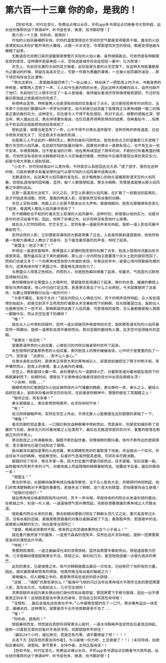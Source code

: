 # 第六百一十三章 你的命，是我的！
        【告知书友，时代在变化，免费站点难以长存，手机app多书源站点切换看书大势所趋，站长给你推荐的这个换源APP，听书音色多、换源、找书都好使！】
       第六百一十三章 你的命，是我的！
       可怕的火焰风暴横跨天地，炽热的温度使得这片空间的空气都是变得极其干燥，雄浑的火焰涟漪犹如从天际扩散开来的火幕般，占据一大半天空，令得那望向天空的视线，都是变得扭曲与模糊了起来。
       无数道目光目瞪口呆的望着那席卷整片天际的火焰火暴，虽然相隔甚远，可依然是有种脚跟发软的感觉，这种爆炸若是再低一点，恐怕这座城市将会在短短一霎中，化为死城！
       天空上，先前还在激烈大战的双方强者，此刻皆是仓皇的从天空落下，在这种天地能量都是为之暴动的时候，停留在高高天空上，可是一件极为愚蠢的事情，一旦被火焰风暴所波及...那下场恐怕将会无比凄惨。
       “萧炎这家伙...真是越来越恐怖了。”一处山峰上，林焱抹了一把脸庞上的汗水，冲着身旁的林修崖，柳擎两人苦笑了一声，三人如今也是内院的长老，因此这种大规模的战斗，自然也缺不了他们，先前他们三人联手拦住了一名斗皇强者，虽然被后者凌厉攻势搞得极其狼狈，不过好在最后那拖延之效是成功的完成了。
       听得林焱苦笑，林修崖两人也是深有同感的叹息着点了点头，这只是短短两年时间而已，当年那个见到他们都要叫声一声学长的新生，如今却是已经具备了能够真正与黑角域数一数二的强者正面抗衡的实力，这种变化，实在是令人不得不有些感叹，而对于这点，柳擎的感触尤深，想当年，两人擂台比试，萧炎拼得重伤昏迷，也仅仅是弄得两败俱伤的结果，但再看如今...怕萧炎不到五回合就能把他给轻易收拾了...
       想到这里，柳擎也是苦笑了一声，心中不得不对萧炎道声服字，这种恐怖的修炼速度，已经与修炼天赋无关了，完全取决于自身的机缘...
       在距离三人不远处的一颗树顶上，萧厉的身形闪掠而出，脸色有些忐忑的望着那几乎遮掩了整片天空的火焰风暴，在这般可怕的能量对碰中，就算他对萧炎一直颇有信心，也不免生出一些不安来，毕竟那韩枫，也不是省油的灯啊，他在黑角域混迹了两年时间，不断的打听着黑盟的情报，可依然没有收到半点韩枫即将进入斗宗强者的情报，然而如今后者所展现出来的真实实力，却是令得大多数人感到惊骇。
       “小炎子，你可别给我出什么意外啊，不然我怎么有脸回去见大哥。”搓了搓手，萧厉在这种时候，只能祈祷萧炎有着足够的运气从那可怕的火焰风暴中逃离出来。
       无数道目光，在逃离开火焰风暴的波及后，这才略微放心的抬头望着那弥漫天空的火焰风暴，窃窃私语悄悄的回响着，显然，每个人都很想知道，萧炎与韩枫，究竟是谁能够从那火焰风暴之中顺利逃出。
       在那一道道目光注视下，许久之后，天空上弥漫的火焰风暴，在扩散了一段极远的距离后，这才开始逐渐消散，然而，里面的两道人影，却是依然没有丝毫的动静。
       天空上没有动静，地面上众人也是不敢发出太大声响，面面相觑间，脸色也是略微有些变化了起来，难道两人都在火焰风暴中丧命了？
       苏千眼睛眨也不眨的盯着天空上弥漫的火焰风暴中，这种时刻，即使是以他的实力，也是对其中的状况丝毫不知，因此，他除了祈祷之外，似乎同样没有其他什么效果。
       就在众人茫然四顾间，茫茫天空上，突然有着一道破风声率先响起，旋即一道人影自风暴中暴射而下。
       突然出现的人影，立刻便是将满场目光都是聚集了过去，人影虽然飙射速度极快，但依然有着一些眼力毒辣之人瞧出了其身份，当下蕴含着惊喜的的声音，响彻了起来。
       “是盟主！他活下来了！”
       听得这一道道惊喜喝声，那黑盟众人紧绷的脸庞顿时松懈了许多，脸庞上隐隐间流露出些许得意笑容，既然最后存活下来的是韩枫，那么这一次内院怕又是要落个灰头土脸的狼狈而回了，而他们也是又多了一个向黑角域其他势力吹嘘的本钱，毕竟这些年中，能够让得内院都是吃瘪的势力，这黑角域中除了黑盟之外，便是再无其他势力了。
       与黑盟众人得意之色相比，内院的人，则是脸色瞬间难看了起来，咬着牙，气氛因为沉默而显得格外压抑。
       萧厉眼睛在听见黑盟众人大喝声时，便是陡然变得通红了起来，狰狞的杀意，缓缓的攀爬上那张冷肃的面庞，他心中已经打定主意，若是萧炎真出了什么三长两短，今天就算是拼了这条命，也要让得那韩枫付出血一般的代价！
       “大家不要乱，有些不太对！”就在内院众人心情低沉时，苏千的喝声突然响起，众人有些错愕的抬起头，却是见到苏千正死死的盯着那从天空暴射而下的韩枫，目光顺着望过去，旋即众人也是察觉到了一些不对，那韩枫虽然逃离了火焰风暴，可那落地的姿势，怎么看都像是被人狠狠一脚踹中后，而从天空坠落下的模样？
       “嗤！”
       就在众人心中感到惊疑时，突然一道尖锐破风声再度响彻天空，旋即那弥漫天际的火焰风暴突然一阵蠕动，旋即一道黑影自其中暴掠而出，那对显眼的碧绿色火翼，在天空中显得格外的显眼。
       “是萧炎！他没死！”
       望着那道熟悉的火焰双翼，心情低沉的内院众强者顿时欢呼了起来。
       有些错愕的望着那熟悉的火焰双翼，萧厉脸庞上的狰狞缓缓收敛，心中终于是重重的松了一口气，苦笑道：“这家伙...真不让人省心。”
       在萧炎身影出现时，那原本正得意大笑的黑角域众人，却是犹如被捏住了脖子的鸭子般，笑声噶然而止，脸庞上的表情，看上去格外的滑稽。
       天空上，黑影碧绿火翼一阵，身形便是化为一道碧绿火芒，对着那急速对着地面坠落而下的韩枫暴射而下，眨眼时间，便是在下方黑角域众强者惊骇的目光中出现在韩枫头顶！
       “小杂种，你敢...”
       眼睛死死的盯着那因为火焰反弹而体内斗气堵塞的韩枫，萧炎狰狞一笑，拳头之上，碧绿火焰疯狂涌上，旋即夹杂着凶悍无匹的劲风，在前者骇然眼神中，狠狠的砸在了其胸膛之上！
       “叛师之徒，死有余辜！”
       拳头狠狠砸上，萧炎那愤怒咆哮声，在天际响彻不休！
       “嘭！”
       低沉肉体接触声响，突然在天空上传出，令得无数人心脏都是在此刻狠狠的紧缩了一下。
       “噗嗤！”
       毫无防御的受此重击，一口殷红鲜血自韩枫嘴中喷射而出，而其身形，则是犹如被折断了双翼的飞鸟般，身体无力的对着地面之上坠落而下，最后在无数道惊骇的目光中，重重的砸落在枫城之外的平原上。
       萧炎脸庞之上布满着鲜血，胸膛不断的起伏着，双臂细微的颤抖着，体内不断传出的虚弱感觉，宣示着他也已是已经到达了极限。
       振动着背后越加虚薄的火焰双翼，萧炎眼睛死死的盯着那落下地面，并且砸出一个巨坑，并且纹丝不动的韩枫，他能察觉到，后者的气息虽然极其虚弱，可却并未尽数消散。
       狠狠的咬了咬牙，萧炎手掌一晃，硕大的玄重尺便是闪掠而出，双手紧握，背后双翼一振，运转着体内所剩不多的斗气，对着地面上苟延残喘的韩枫暴射而去，他要给予后者，最后的致命一击！
       “救盟主！”
       萧炎的举动，也是瞬间被黑角域众强者所察觉，当下众人脸色大变，厉喝顿时响彻而起，他们非常清楚韩枫对于黑盟的重要性，若是失去了韩枫，这个庞大的联盟，恐怕便是将会立崩塌！
       “给我拦住他们！”
       就在黑角域众强者刚刚有所动作时，苏千一声冷喝，早就待命的内院众长老身形顿时展动，在枫城之外，形成一片人墙，一道道强悍气势升腾而起，将那些想要救援的黑角域之人尽数击退。
       借助着内院众长老的拦截，萧炎眨眼间便是闪现在了韩枫头顶几丈之处，重尺高高举过头顶，没有丝毫的迟疑，直接是极其狠毒的对着后者脑袋砸了下去，看那股声势，若是砸中的话，就算是以韩枫的实力，怕也是得当场阵亡！
       “桀桀，韩枫说得果然不假，原来药尘的灵魂体果然在这个小子身上！”
       就在重尺轰然落下的霎那，一道鬼气森森的怪笑声，突然在这片天际响起，旋即一团黑雾极其诡异的涌现这片平原。
       “哗啦！”
       黑雾刚刚涌现，一道泛着幽深光泽的漆黑铁链，猛然自黑雾中暴射而出，铁链速度极为恐怖，几乎是瞬间便是距离萧炎不远，铁链之尖，锋利如刀刃，甚至隐隐透着一点极为诡异的寒芒。
       此刻的萧炎，已是强弩之末，挥尺对韩枫施展出最后一次攻击，已经耗尽了他所有的力量，因此，面对着那暴射而来的铁链，他竟然是没有丝毫的躲避之力！
       艰难偏头，印入眼瞳之中的，是那黑得有些诡异的硕大铁链...
       “这是...“魂殿”的那些家伙么？”脑海中飞快的闪过当年在黑角域大平原所见到的那团黑雾人影，其攻击方式，与面前这人，几乎完全相同！
       漆黑锁链并未因为萧炎猜出他们身份而有丝毫停留，那团黑雾下手极为狠辣，因此一出手便是真正的杀手！这锁链若是击中萧炎的身体，恐怕会立刻将其性命夺取！
       “没想到...最后会栽在这些家伙手中。”心中疲倦至极的叹了一口气，萧炎嘴角溢出一抹苦涩，缓缓闭目，这种境况，就算是苏千出手抢救都是来不及了...
       “嗤！”
       “你的命，是我的！”
       锁链暴掠而至，然而就在其即将洞穿萧炎心脏时，一道冰冷酥麻声音突然在后者耳边响起，旋即一只柔若无骨的白皙纤手诡异浮现，将那锁链牢牢抓住！
       （最后24个小时，诸位弟兄，若是还有月票，请不要再留了吧！！！！
       点击下方【投双倍月票支持作者】，为斗破增一份力吧，土豆谢谢了！！）(未完待续，如欲知后事如何，请登陆，章节更多，支持作者，支持正版阅读！)
       【告知书友，时代在变化，免费站点难以长存，手机app多书源站点切换看书大势所趋，站长给你推荐的这个换源APP，听书音色多、换源、找书都好使！】